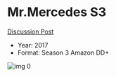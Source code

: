 # Mr.Mercedes S3

[Discussion Post](https://www.avsforum.com/threads/bass-eq-for-filtered-movies.2995212/post-59410502)

* Year: 2017
* Format: Season 3 Amazon DD+

![img 0](https://i.imgur.com/xEvIpGz.jpg)

